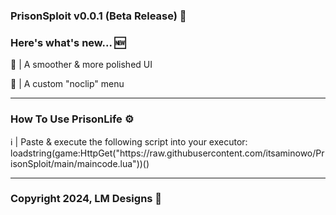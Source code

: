 <h3 align="left">PrisonSploit v0.0.1 (Beta Release) 👾</h3>
<h3 align="left">Here's what's new... 🆕</h3>
<p align="left">💅 | A smoother & more polished UI</p>
<p align="left">🔀 | A custom "noclip" menu</p>
<hr>
<h3 align="left">How To Use PrisonLife ⚙️</h3>
<p align="left">ℹ️ | Paste & execute the following script into your executor: loadstring(game:HttpGet("https://raw.githubusercontent.com/itsaminowo/PrisonSploit/main/maincode.lua"))()</p>
<hr>
<h3 align="left">Copyright 2024, LM Designs 💖</h3>